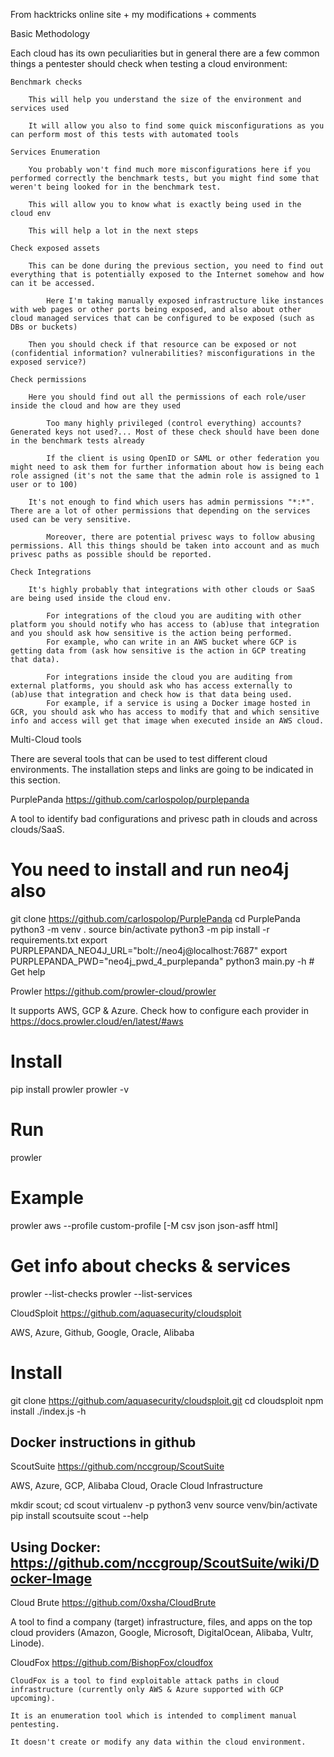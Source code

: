 From hacktricks online site + my modifications + comments 

Basic Methodology

Each cloud has its own peculiarities but in general there are a few common things a pentester should check when testing a cloud environment:

    Benchmark checks

        This will help you understand the size of the environment and services used

        It will allow you also to find some quick misconfigurations as you can perform most of this tests with automated tools

    Services Enumeration

        You probably won't find much more misconfigurations here if you performed correctly the benchmark tests, but you might find some that weren't being looked for in the benchmark test.

        This will allow you to know what is exactly being used in the cloud env

        This will help a lot in the next steps

    Check exposed assets

        This can be done during the previous section, you need to find out everything that is potentially exposed to the Internet somehow and how can it be accessed.

            Here I'm taking manually exposed infrastructure like instances with web pages or other ports being exposed, and also about other cloud managed services that can be configured to be exposed (such as DBs or buckets)

        Then you should check if that resource can be exposed or not (confidential information? vulnerabilities? misconfigurations in the exposed service?)

    Check permissions

        Here you should find out all the permissions of each role/user inside the cloud and how are they used

            Too many highly privileged (control everything) accounts? Generated keys not used?... Most of these check should have been done in the benchmark tests already

            If the client is using OpenID or SAML or other federation you might need to ask them for further information about how is being each role assigned (it's not the same that the admin role is assigned to 1 user or to 100)

        It's not enough to find which users has admin permissions "*:*". There are a lot of other permissions that depending on the services used can be very sensitive.

            Moreover, there are potential privesc ways to follow abusing permissions. All this things should be taken into account and as much privesc paths as possible should be reported.

    Check Integrations

        It's highly probably that integrations with other clouds or SaaS are being used inside the cloud env.

            For integrations of the cloud you are auditing with other platform you should notify who has access to (ab)use that integration and you should ask how sensitive is the action being performed.
            For example, who can write in an AWS bucket where GCP is getting data from (ask how sensitive is the action in GCP treating that data).

            For integrations inside the cloud you are auditing from external platforms, you should ask who has access externally to (ab)use that integration and check how is that data being used.
            For example, if a service is using a Docker image hosted in GCR, you should ask who has access to modify that and which sensitive info and access will get that image when executed inside an AWS cloud.

Multi-Cloud tools

There are several tools that can be used to test different cloud environments. The installation steps and links are going to be indicated in this section.

PurplePanda https://github.com/carlospolop/purplepanda 

A tool to identify bad configurations and privesc path in clouds and across clouds/SaaS.

# You need to install and run neo4j also
git clone https://github.com/carlospolop/PurplePanda
cd PurplePanda
python3 -m venv .
source bin/activate
python3 -m pip install -r requirements.txt
export PURPLEPANDA_NEO4J_URL="bolt://neo4j@localhost:7687"
export PURPLEPANDA_PWD="neo4j_pwd_4_purplepanda"
python3 main.py -h # Get help

Prowler https://github.com/prowler-cloud/prowler 

It supports AWS, GCP & Azure. Check how to configure each provider in https://docs.prowler.cloud/en/latest/#aws

# Install
pip install prowler
prowler -v

# Run
prowler <provider>
# Example
prowler aws --profile custom-profile [-M csv json json-asff html]

# Get info about checks & services
prowler <provider> --list-checks
prowler <provider> --list-services

CloudSploit https://github.com/aquasecurity/cloudsploit 

AWS, Azure, Github, Google, Oracle, Alibaba

# Install
git clone https://github.com/aquasecurity/cloudsploit.git
cd cloudsploit
npm install
./index.js -h
## Docker instructions in github

ScoutSuite https://github.com/nccgroup/ScoutSuite 

AWS, Azure, GCP, Alibaba Cloud, Oracle Cloud Infrastructure

mkdir scout; cd scout
virtualenv -p python3 venv
source venv/bin/activate
pip install scoutsuite
scout --help
## Using Docker: https://github.com/nccgroup/ScoutSuite/wiki/Docker-Image



Cloud Brute https://github.com/0xsha/CloudBrute 

A tool to find a company (target) infrastructure, files, and apps on the top cloud providers (Amazon, Google, Microsoft, DigitalOcean, Alibaba, Vultr, Linode).


CloudFox https://github.com/BishopFox/cloudfox

    CloudFox is a tool to find exploitable attack paths in cloud infrastructure (currently only AWS & Azure supported with GCP upcoming).

    It is an enumeration tool which is intended to compliment manual pentesting.

    It doesn't create or modify any data within the cloud environment.
